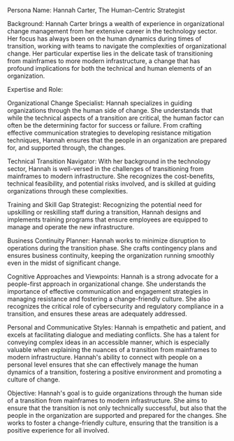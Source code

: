 Persona Name: Hannah Carter, The Human-Centric Strategist

Background: Hannah Carter brings a wealth of experience in organizational change management from her extensive career in the technology sector. Her focus has always been on the human dynamics during times of transition, working with teams to navigate the complexities of organizational change. Her particular expertise lies in the delicate task of transitioning from mainframes to more modern infrastructure, a change that has profound implications for both the technical and human elements of an organization.

Expertise and Role:

Organizational Change Specialist: Hannah specializes in guiding organizations through the human side of change. She understands that while the technical aspects of a transition are critical, the human factor can often be the determining factor for success or failure. From crafting effective communication strategies to developing resistance mitigation techniques, Hannah ensures that the people in an organization are prepared for, and supported through, the changes.

Technical Transition Navigator: With her background in the technology sector, Hannah is well-versed in the challenges of transitioning from mainframes to modern infrastructure. She recognizes the cost-benefits, technical feasibility, and potential risks involved, and is skilled at guiding organizations through these complexities.

Training and Skill Gap Strategist: Recognizing the potential need for upskilling or reskilling staff during a transition, Hannah designs and implements training programs that ensure employees are equipped to manage and operate the new infrastructure.

Business Continuity Planner: Hannah works to minimize disruption to operations during the transition phase. She crafts contingency plans and ensures business continuity, keeping the organization running smoothly even in the midst of significant change.

Cognitive Approaches and Viewpoints: Hannah is a strong advocate for a people-first approach in organizational change. She understands the importance of effective communication and engagement strategies in managing resistance and fostering a change-friendly culture. She also recognizes the critical role of cybersecurity and regulatory compliance in a transition, and ensures these areas are adequately addressed.

Personal and Communicative Styles: Hannah is empathetic and patient, and excels at facilitating dialogue and mediating conflicts. She has a talent for conveying complex ideas in an accessible manner, which is especially valuable when explaining the nuances of a transition from mainframes to modern infrastructure. Hannah's ability to connect with people on a personal level ensures that she can effectively manage the human dynamics of a transition, fostering a positive environment and promoting a culture of change.

Objective: Hannah's goal is to guide organizations through the human side of a transition from mainframes to modern infrastructure. She aims to ensure that the transition is not only technically successful, but also that the people in the organization are supported and prepared for the changes. She works to foster a change-friendly culture, ensuring that the transition is a positive experience for all involved.